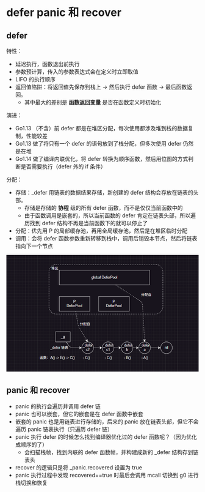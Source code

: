 # defer panic 和 recover

## defer

特性：

- 延迟执行，函数退出前执行
- 参数预计算，传入的参数表达式会在定义时立即取值
- LIFO 的执行顺序
- 返回值陷阱：将返回值先保存到栈上 -> 然后执行 defer 函数 -> 最后函数返回。
  - 其中最大的差别是 **函数返回变量** 是否在函数定义时初始化

演进：

- Go1.13 （不含）前 defer 都是在堆区分配，每次使用都涉及堆到栈的数据复制，性能较差
- Go1.13 做了将只有一个 defer 的语句放到了栈分配，但多次使用 defer 仍然是在堆
- Go1.14 做了编译内联优化，将 defer 转换为顺序函数，然后用位图的方式判断是否需要执行（defer 外的 if 条件）

分配：

- 存储：_defer 用链表的数据结果存储，新创建的 defer 结构会存放在链表的头部。
  - 存储是存储的 **协程** 级的所有 defer 函数，而不是仅仅当前函数中的
  - 由于函数调用是嵌套的，所以当前函数的 defer 肯定在链表头部，所以遍历找到 defer 结构不再是当前函数下的就可以停止了
- 分配：优先用 P 的局部缓存池，再用全局缓存池，然后是在堆区临时分配
- 调用：会将 defer 函数参数重新转移到栈中，调用后销毁本节点，然后将链表指向下一个节点

![go_defer](/assets/go_defer.png)

## panic 和 recover

- panic 的执行会遍历并调用 defer 链
- panic 也可以嵌套，但它的嵌套是在 defer 函数中嵌套
- 嵌套的 panic 也是用链表进行存储的，后来的 panic 放在链表头部，但它不会遍历 panic 链表执行（只遍历 defer 链）
- panic 执行 defer 的时候怎么找到编译器优化过的 defer 函数呢？（因为优化成顺序的了）
  - 会扫描栈帧，找到内联的 defer 函数帧，并构建成新的 _defer 结构存到链表头
- recover 的逻辑只是将 _panic.recovered 设置为 true
- panic 执行过程中发现 recovered==true 时最后会调用 mcall 切换到 g0 进行栈切换和恢复
